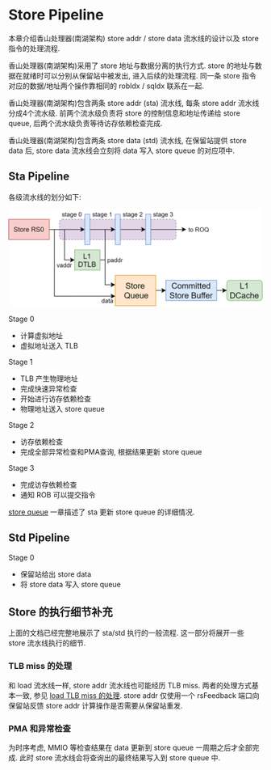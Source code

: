 # Store Pipeline

本章介绍香山处理器(南湖架构) store addr / store data 流水线的设计以及 store 指令的处理流程.

香山处理器(南湖架构)采用了 store 地址与数据分离的执行方式. store 的地址与数据在就绪时可以分别从保留站中被发出, 进入后续的处理流程. 同一条 store 指令对应的数据/地址两个操作靠相同的 robIdx / sqIdx 联系在一起.

香山处理器(南湖架构)包含两条 store addr (sta) 流水线, 每条 store addr 流水线分成4个流水级. 前两个流水级负责将 store 的控制信息和地址传递给 store queue, 后两个流水级负责等待访存依赖检查完成. 

香山处理器(南湖架构)包含两条 store data (std) 流水线, 在保留站提供 store data 后, store data 流水线会立刻将 data 写入 store queue 的对应项中. 

## Sta Pipeline

各级流水线的划分如下:

![storepipe](../../figs/memblock/store-pipeline.png)  

Stage 0

* 计算虚拟地址
* 虚拟地址送入 TLB

Stage 1

* TLB 产生物理地址
* 完成快速异常检查
* 开始进行访存依赖检查 
* 物理地址送入 store queue

Stage 2
* 访存依赖检查
* 完成全部异常检查和PMA查询, 根据结果更新 store queue

Stage 3
* 完成访存依赖检查 
* 通知 ROB 可以提交指令

[store queue](../lsq/store_queue.md) 一章描述了 sta 更新 store queue 的详细情况.

## Std Pipeline

Stage 0

* 保留站给出 store data
* 将 store data 写入 store queue

## Store 的执行细节补充

上面的文档已经完整地展示了 sta/std 执行的一般流程. 这一部分将展开一些 store 流水线执行的细节.

### TLB miss 的处理

和 load 流水线一样, store addr 流水线也可能经历 TLB miss. 两者的处理方式基本一致, 参见 [load TLB miss 的处理]( ./load_pipeline.md#tlb-miss). store addr 仅使用一个 rsFeedback 端口向保留站反馈 store addr 计算操作是否需要从保留站重发.

### PMA 和异常检查

为时序考虑, MMIO 等检查结果在 data 更新到 store queue 一周期之后才全部完成. 此时 store 流水线会将查询出的最终结果写入到 store queue 中.